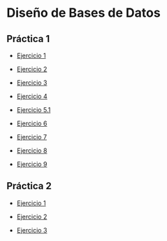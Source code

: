 # Diseño de Bases de Datos

## Práctica 1

- [Ejercicio 1][1]

[1]: https://github.com/alexisarte/DBD/blob/main/practica1/ejercicio1.md


- [Ejercicio 2][2]

[2]: https://github.com/alexisarte/DBD/blob/main/practica1/ejercicio2.md


- [Ejercicio 3][3]

[3]: https://github.com/alexisarte/DBD/blob/main/practica1/ejercicio3.md


- [Ejercicio 4][4]

[4]: https://github.com/alexisarte/DBD/blob/main/practica1/ejercicio4.md


- [Ejercicio 5.1][5]

[5]: https://github.com/alexisarte/DBD/blob/main/practica1/ejercicio5_1.md


- [Ejercicio 6][6]

[6]: https://github.com/alexisarte/DBD/blob/main/practica1/ejercicio6.md


- [Ejercicio 7][7]

[7]: https://github.com/alexisarte/DBD/blob/main/practica1/ejercicio7.md


- [Ejercicio 8][8]

[8]: https://github.com/alexisarte/DBD/blob/main/practica1/ejercicio8.md


- [Ejercicio 9][9]

[9]: https://github.com/alexisarte/DBD/blob/main/practica1/ejercicio9.md



## Práctica 2

- [Ejercicio 1][100]

[100]: https://github.com/alexisarte/DBD/blob/main/practica2/ejercicio1.md


- [Ejercicio 2][110]

[110]: https://github.com/alexisarte/DBD/blob/main/practica2/ejercicio2.md


- [Ejercicio 3][120]

[120]: https://github.com/alexisarte/DBD/blob/main/practica2/ejercicio3.md
